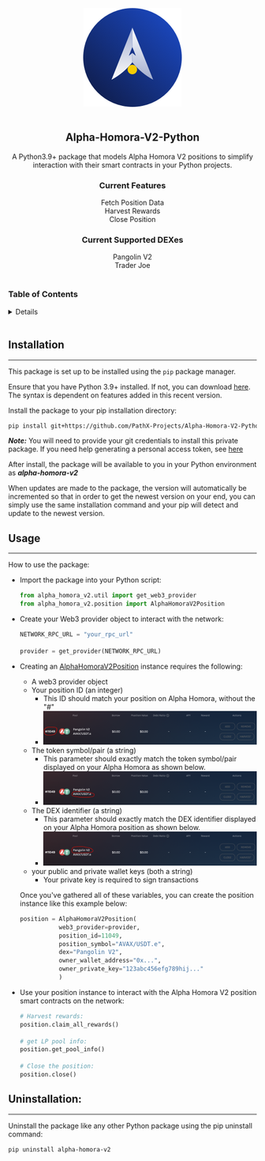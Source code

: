 <!-- PROJECT HEADER -->
<div align="center">
  <a href ="https://homora-v2.alphaventuredao.io/"><img src="img/ahv2.png" alt="Alpha Homora V2 Logo" height="200"></a>
  <br></br>
  <h2 align="center"><strong>Alpha-Homora-V2-Python</strong></h2>
    <p align="center">
        A Python3.9+ package that models Alpha Homora V2 positions to simplify interaction with their smart contracts in your Python projects.
    </p>
    <h3><strong>Current Features</strong></h3>
    Fetch Position Data<br>
    Harvest Rewards<br>
    Close Position<br>
    <h3><strong>Current Supported DEXes</strong></h3>
    Pangolin V2<br>
    Trader Joe<br>
</div>
<br>

<!-- TABLE OF CONTENTS -->
### Table of Contents
<details>
  <ol>
    <li><a href="#installation">Installation</a></li>
    <li><a href="#usage">Usage</a></li>
    <li><a href="#uninstallation">Uninstallation</a></li>
  </ol>
</details>
<br>

## Installation
___

This package is set up to be installed using the `pip` package manager.

Ensure that you have Python 3.9+ installed. If not, you can download [here](https://www.python.org/downloads/release/python-3912/). The syntax is dependent on features added in this recent version.

Install the package to your pip installation directory:
```bash
pip install git+https://github.com/PathX-Projects/Alpha-Homora-V2-Python.git
```

***Note:*** You will need to provide your git credentials to install this private package. If you need help generating a personal access token, see [here](https://catalyst.zoho.com/help/tutorials/githubbot/generate-access-token.html)

After install, the package will be available to you in your Python environment as ***alpha-homora-v2***

When updates are made to the package, the version will automatically be incremented so that in order to get the newest version on your end, you can simply use the same installation command and your pip will detect and update to the newest version.

## Usage
___

How to use the package:

- Import the package into your Python script:
    ```python
    from alpha_homora_v2.util import get_web3_provider
    from alpha_homora_v2.position import AlphaHomoraV2Position
    ```

- Create your Web3 provider object to interact with the network:
    ```python
    NETWORK_RPC_URL = "your_rpc_url"

    provider = get_provider(NETWORK_RPC_URL)
    ```

- Creating an [AlphaHomoraV2Position](alpha_homora_v2/position.py) instance requires the following:
    - A web3 provider object
    - Your position ID (an integer)
        - This ID should match your position on Alpha Homora, without the "#"
        - ![demo](img/id_highlight.png)
    - The token symbol/pair (a string)
        - This parameter should exactly match the token symbol/pair displayed on your Alpha Homora as shown below.
        - ![demo](img/token_highlight.png)
    - The DEX identifier (a string)
        - This parameter should exactly match the DEX identifier displayed on your Alpha Homora position as shown below.
        - ![demo](img/dex_highlight.png)
    - your public and private wallet keys (both a string)
        - Your private key is required to sign transactions

    Once you've gathered all of these variables, you can create the position instance like this example below:
    ```python
    position = AlphaHomoraV2Position(
               web3_provider=provider,
               position_id=11049,
               position_symbol="AVAX/USDT.e",
               dex="Pangolin V2",
               owner_wallet_address="0x...",
               owner_private_key="123abc456efg789hij..."
               )
    ```
- Use your position instance to interact with the Alpha Homora V2 position smart contracts on the network:
    ```python
    # Harvest rewards:
    position.claim_all_rewards()

    # get LP pool info:
    position.get_pool_info()

    # Close the position:
    position.close()
    ```

## Uninstallation:
___

Uninstall the package like any other Python package using the pip uninstall command:
```bash
pip uninstall alpha-homora-v2
```